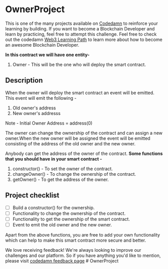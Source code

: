# OwnerProject

This is one of the many projects available on [Codedamn](https://codedamn.com/projects) to reinforce your learning by building. If you want to become a Blockchain Developer and learn by practicing, feel free to attempt this challenge. Feel free to check out the codedamn [Web3 Learning Path](https://codedamn.com/learning-paths/web3) to learn more about how to become an awesome Blockchain Developer.

**In this contract we will have one entity-**

1. Owner - This will be the one who will deploy the smart contract.

## Description

When the owner will deploy the smart contract an event will be emitted. This event will emit the following -

1. Old owner's address
2. New owner's addresss

Note - Initial Owner Address = address(0)

The owner can change the ownership of the contract and can assign a new owner.When the new owner will be assigned the event will be emitted consisting of the address of the old owner and the new owner.

Anybody can get the address of the owner of the contract.
**Some functions that you should have in your smart contract -**

1. constructor() - To set the owner of the contract.
2. changeOwner() - To change the ownership of the contract.
3. getOwner() - To get the address of the owner.

## Project checklist

- [ ] Build a constructor() for the ownership.
- [ ] Functionality to change the ownership of the contract.
- [ ] Functionality to get the ownership of the smart contract.
- [ ] Event to emit the old owner and the new owner.

Apart from the above functions, you are free to add your own functionality which can help to make this smart contract more secure and better.

We love receiving feedback! We're always looking to improve our challenges and our platform. So if you have anything you'd like to mention, please visit [codedamn feedback page](https://codedamn.com/contact)
#   O w n e r P r o j e c t  
 